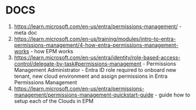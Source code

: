 DOCS
===
1. https://learn.microsoft.com/en-us/entra/permissions-management/ - meta doc
2. https://learn.microsoft.com/en-us/training/modules/intro-to-entra-permissions-management/4-how-entra-permissions-management-works - how EPM works
3. https://learn.microsoft.com/en-us/entra/identity/role-based-access-control/delegate-by-task#permissions-management - Permissions Management Administrator - Entra ID role required to onboard new tenant, new cloud environment and assign permissions in Entra Permissions Management
4. https://learn.microsoft.com/en-us/entra/permissions-management/permissions-management-quickstart-guide - guide how to setup each of the Clouds in EPM